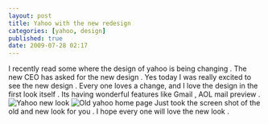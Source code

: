 ```yaml
---
layout: post
title: Yahoo with the new redesign
categories: [yahoo, design]
published: true
date: 2009-07-28 02:17
---
```

I recently read some where the design of yahoo is being changing . The new CEO has asked for the new design . Yes today I was really excited to see the new design . Every one loves a change, and I love the design in the first look itself . Its having wonderful features like Gmail , AOL mail preview .  ![Yahoo new look](http://farm3.static.flickr.com/2510/3763740060_d66f08047d.jpg)  ![Old yahoo home page](http://farm3.static.flickr.com/2645/3762945469_79148306a6.jpg)  Just took the screen shot of the old and new look for you . I hope every one will love the new look .   

